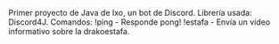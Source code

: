 Primer proyecto de Java de Ixo, un bot de Discord.
Librería usada: Discord4J.
Comandos:
!ping - Responde pong!
!estafa - Envía un vídeo informativo sobre la drakoestafa.
